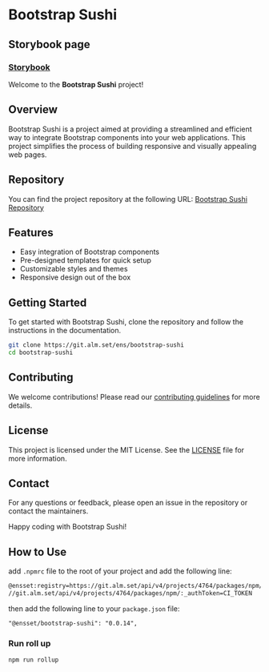 # Bootstrap Sushi

## Storybook page
### [Storybook](https://moomdate.github.io/bs-sushi/?path=/docs/configure-your-project--docs)


Welcome to the **Bootstrap Sushi** project!

## Overview

Bootstrap Sushi is a project aimed at providing a streamlined and efficient way to integrate Bootstrap components into your web applications. This project simplifies the process of building responsive and visually appealing web pages.

## Repository

You can find the project repository at the following URL:
[Bootstrap Sushi Repository](https://git.alm.set/ens/bootstrap-sushi)

## Features

- Easy integration of Bootstrap components
- Pre-designed templates for quick setup
- Customizable styles and themes
- Responsive design out of the box

## Getting Started

To get started with Bootstrap Sushi, clone the repository and follow the instructions in the documentation.

```bash
git clone https://git.alm.set/ens/bootstrap-sushi
cd bootstrap-sushi
```

## Contributing

We welcome contributions! Please read our [contributing guidelines](CONTRIBUTING.md) for more details.

## License

This project is licensed under the MIT License. See the [LICENSE](LICENSE) file for more information.

## Contact

For any questions or feedback, please open an issue in the repository or contact the maintainers.

Happy coding with Bootstrap Sushi!

## How to Use
add `.npmrc` file to the root of your project and add the following line:
```sh
@ensset:registry=https://git.alm.set/api/v4/projects/4764/packages/npm/
//git.alm.set/api/v4/projects/4764/packages/npm/:_authToken=CI_TOKEN
```

then add the following line to your `package.json` file:
```
"@ensset/bootstrap-sushi": "0.0.14",
```

### Run roll up
```sh
npm run rollup
```
